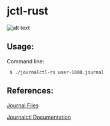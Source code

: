 # jctl-rust

![alt text](https://rustacean.net/assets/rustacean-flat-happy.png "Rust Logo!")

## Usage: 

Command line:

     $ ./journalctl-rs user-1000.journal

## References:

[Journal Files](https://www.freedesktop.org/wiki/Software/systemd/journal-files/)

[Journalctl Documentation](https://www.freedesktop.org/software/systemd/man/journalctl.html)

